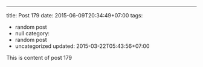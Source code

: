 ---
title: Post 179
date: 2015-06-09T20:34:49+07:00
tags:
  - random post
  - null
category:
  - random post
  - uncategorized
updated: 2015-03-22T05:43:56+07:00

This is content of post 179